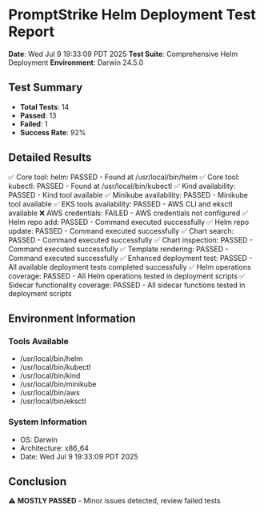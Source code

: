 # PromptStrike Helm Deployment Test Report

**Date**: Wed Jul  9 19:33:09 PDT 2025
**Test Suite**: Comprehensive Helm Deployment
**Environment**: Darwin 24.5.0

## Test Summary

- **Total Tests**: 14
- **Passed**: 13
- **Failed**: 1
- **Success Rate**: 92%

## Detailed Results

✅ Core tool: helm: PASSED - Found at /usr/local/bin/helm
✅ Core tool: kubectl: PASSED - Found at /usr/local/bin/kubectl
✅ Kind availability: PASSED - Kind tool available
✅ Minikube availability: PASSED - Minikube tool available
✅ EKS tools availability: PASSED - AWS CLI and eksctl available
❌ AWS credentials: FAILED - AWS credentials not configured
✅ Helm repo add: PASSED - Command executed successfully
✅ Helm repo update: PASSED - Command executed successfully
✅ Chart search: PASSED - Command executed successfully
✅ Chart inspection: PASSED - Command executed successfully
✅ Template rendering: PASSED - Command executed successfully
✅ Enhanced deployment test: PASSED - All available deployment tests completed successfully
✅ Helm operations coverage: PASSED - All Helm operations tested in deployment scripts
✅ Sidecar functionality coverage: PASSED - All sidecar functions tested in deployment scripts

## Environment Information

### Tools Available
- /usr/local/bin/helm
- /usr/local/bin/kubectl
- /usr/local/bin/kind
- /usr/local/bin/minikube
- /usr/local/bin/aws
- /usr/local/bin/eksctl

### System Information
- OS: Darwin
- Architecture: x86_64
- Date: Wed Jul  9 19:33:09 PDT 2025

## Conclusion

⚠️ **MOSTLY PASSED** - Minor issues detected, review failed tests

